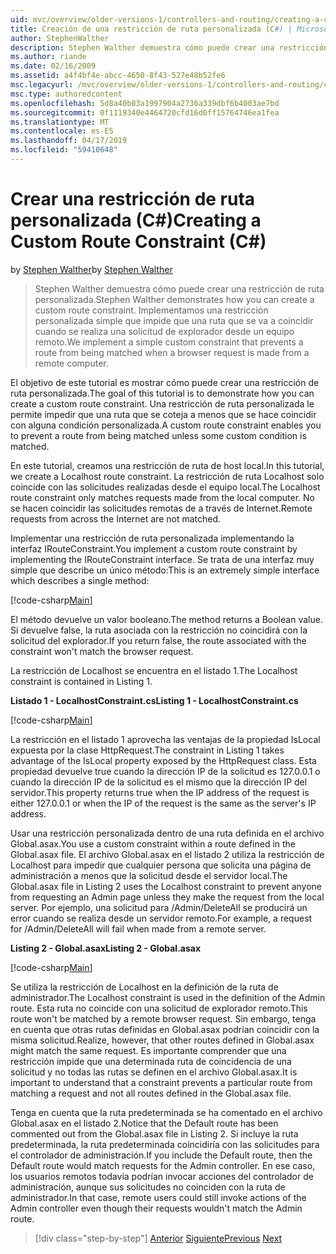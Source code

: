 ```yaml
---
uid: mvc/overview/older-versions-1/controllers-and-routing/creating-a-custom-route-constraint-cs
title: Creación de una restricción de ruta personalizada (C#) | Microsoft Docs
author: StephenWalther
description: Stephen Walther demuestra cómo puede crear una restricción de ruta personalizada. Implementamos un simple personalizada restricción que impide que una ruta coincidente w...
ms.author: riande
ms.date: 02/16/2009
ms.assetid: a4f4bf4e-abcc-4650-8f43-527e48b52fe6
msc.legacyurl: /mvc/overview/older-versions-1/controllers-and-routing/creating-a-custom-route-constraint-cs
msc.type: authoredcontent
ms.openlocfilehash: 5d8a40b03a1997904a2736a339dbf6b4003ae7bd
ms.sourcegitcommit: 0f1119340e4464720cfd16d0ff15764746ea1fea
ms.translationtype: MT
ms.contentlocale: es-ES
ms.lasthandoff: 04/17/2019
ms.locfileid: "59410648"
---
```

# <a name="creating-a-custom-route-constraint-c"></a><span data-ttu-id="5d8b9-104">Crear una restricción de ruta personalizada (C#)</span><span class="sxs-lookup"><span data-stu-id="5d8b9-104">Creating a Custom Route Constraint (C#)</span></span>

<span data-ttu-id="5d8b9-105">by [Stephen Walther](https://github.com/StephenWalther)</span><span class="sxs-lookup"><span data-stu-id="5d8b9-105">by [Stephen Walther](https://github.com/StephenWalther)</span></span>

> <span data-ttu-id="5d8b9-106">Stephen Walther demuestra cómo puede crear una restricción de ruta personalizada.</span><span class="sxs-lookup"><span data-stu-id="5d8b9-106">Stephen Walther demonstrates how you can create a custom route constraint.</span></span> <span data-ttu-id="5d8b9-107">Implementamos una restricción personalizada simple que impide que una ruta que se va a coincidir cuando se realiza una solicitud de explorador desde un equipo remoto.</span><span class="sxs-lookup"><span data-stu-id="5d8b9-107">We implement a simple custom constraint that prevents a route from being matched when a browser request is made from a remote computer.</span></span>


<span data-ttu-id="5d8b9-108">El objetivo de este tutorial es mostrar cómo puede crear una restricción de ruta personalizada.</span><span class="sxs-lookup"><span data-stu-id="5d8b9-108">The goal of this tutorial is to demonstrate how you can create a custom route constraint.</span></span> <span data-ttu-id="5d8b9-109">Una restricción de ruta personalizada le permite impedir que una ruta que se coteja a menos que se hace coincidir con alguna condición personalizada.</span><span class="sxs-lookup"><span data-stu-id="5d8b9-109">A custom route constraint enables you to prevent a route from being matched unless some custom condition is matched.</span></span>

<span data-ttu-id="5d8b9-110">En este tutorial, creamos una restricción de ruta de host local.</span><span class="sxs-lookup"><span data-stu-id="5d8b9-110">In this tutorial, we create a Localhost route constraint.</span></span> <span data-ttu-id="5d8b9-111">La restricción de ruta Localhost solo coincide con las solicitudes realizadas desde el equipo local.</span><span class="sxs-lookup"><span data-stu-id="5d8b9-111">The Localhost route constraint only matches requests made from the local computer.</span></span> <span data-ttu-id="5d8b9-112">No se hacen coincidir las solicitudes remotas de a través de Internet.</span><span class="sxs-lookup"><span data-stu-id="5d8b9-112">Remote requests from across the Internet are not matched.</span></span>

<span data-ttu-id="5d8b9-113">Implementar una restricción de ruta personalizada implementando la interfaz IRouteConstraint.</span><span class="sxs-lookup"><span data-stu-id="5d8b9-113">You implement a custom route constraint by implementing the IRouteConstraint interface.</span></span> <span data-ttu-id="5d8b9-114">Se trata de una interfaz muy simple que describe un único método:</span><span class="sxs-lookup"><span data-stu-id="5d8b9-114">This is an extremely simple interface which describes a single method:</span></span>

[!code-csharp[Main](creating-a-custom-route-constraint-cs/samples/sample1.cs)]

<span data-ttu-id="5d8b9-115">El método devuelve un valor booleano.</span><span class="sxs-lookup"><span data-stu-id="5d8b9-115">The method returns a Boolean value.</span></span> <span data-ttu-id="5d8b9-116">Si devuelve false, la ruta asociada con la restricción no coincidirá con la solicitud del explorador.</span><span class="sxs-lookup"><span data-stu-id="5d8b9-116">If you return false, the route associated with the constraint won't match the browser request.</span></span>

<span data-ttu-id="5d8b9-117">La restricción de Localhost se encuentra en el listado 1.</span><span class="sxs-lookup"><span data-stu-id="5d8b9-117">The Localhost constraint is contained in Listing 1.</span></span>

<span data-ttu-id="5d8b9-118">**Listado 1 - LocalhostConstraint.cs**</span><span class="sxs-lookup"><span data-stu-id="5d8b9-118">**Listing 1 - LocalhostConstraint.cs**</span></span>

[!code-csharp[Main](creating-a-custom-route-constraint-cs/samples/sample2.cs)]

<span data-ttu-id="5d8b9-119">La restricción en el listado 1 aprovecha las ventajas de la propiedad IsLocal expuesta por la clase HttpRequest.</span><span class="sxs-lookup"><span data-stu-id="5d8b9-119">The constraint in Listing 1 takes advantage of the IsLocal property exposed by the HttpRequest class.</span></span> <span data-ttu-id="5d8b9-120">Esta propiedad devuelve true cuando la dirección IP de la solicitud es 127.0.0.1 o cuando la dirección IP de la solicitud es el mismo que la dirección IP del servidor.</span><span class="sxs-lookup"><span data-stu-id="5d8b9-120">This property returns true when the IP address of the request is either 127.0.0.1 or when the IP of the request is the same as the server's IP address.</span></span>

<span data-ttu-id="5d8b9-121">Usar una restricción personalizada dentro de una ruta definida en el archivo Global.asax.</span><span class="sxs-lookup"><span data-stu-id="5d8b9-121">You use a custom constraint within a route defined in the Global.asax file.</span></span> <span data-ttu-id="5d8b9-122">El archivo Global.asax en el listado 2 utiliza la restricción de Localhost para impedir que cualquier persona que solicita una página de administración a menos que la solicitud desde el servidor local.</span><span class="sxs-lookup"><span data-stu-id="5d8b9-122">The Global.asax file in Listing 2 uses the Localhost constraint to prevent anyone from requesting an Admin page unless they make the request from the local server.</span></span> <span data-ttu-id="5d8b9-123">Por ejemplo, una solicitud para /Admin/DeleteAll se producirá un error cuando se realiza desde un servidor remoto.</span><span class="sxs-lookup"><span data-stu-id="5d8b9-123">For example, a request for /Admin/DeleteAll will fail when made from a remote server.</span></span>

<span data-ttu-id="5d8b9-124">**Listing 2 - Global.asax**</span><span class="sxs-lookup"><span data-stu-id="5d8b9-124">**Listing 2 - Global.asax**</span></span>

[!code-csharp[Main](creating-a-custom-route-constraint-cs/samples/sample3.cs)]

<span data-ttu-id="5d8b9-125">Se utiliza la restricción de Localhost en la definición de la ruta de administrador.</span><span class="sxs-lookup"><span data-stu-id="5d8b9-125">The Localhost constraint is used in the definition of the Admin route.</span></span> <span data-ttu-id="5d8b9-126">Esta ruta no coincide con una solicitud de explorador remoto.</span><span class="sxs-lookup"><span data-stu-id="5d8b9-126">This route won't be matched by a remote browser request.</span></span> <span data-ttu-id="5d8b9-127">Sin embargo, tenga en cuenta que otras rutas definidas en Global.asax podrían coincidir con la misma solicitud.</span><span class="sxs-lookup"><span data-stu-id="5d8b9-127">Realize, however, that other routes defined in Global.asax might match the same request.</span></span> <span data-ttu-id="5d8b9-128">Es importante comprender que una restricción impide que una determinada ruta de coincidencia de una solicitud y no todas las rutas se definen en el archivo Global.asax.</span><span class="sxs-lookup"><span data-stu-id="5d8b9-128">It is important to understand that a constraint prevents a particular route from matching a request and not all routes defined in the Global.asax file.</span></span>

<span data-ttu-id="5d8b9-129">Tenga en cuenta que la ruta predeterminada se ha comentado en el archivo Global.asax en el listado 2.</span><span class="sxs-lookup"><span data-stu-id="5d8b9-129">Notice that the Default route has been commented out from the Global.asax file in Listing 2.</span></span> <span data-ttu-id="5d8b9-130">Si incluye la ruta predeterminada, la ruta predeterminada coincidiría con las solicitudes para el controlador de administración.</span><span class="sxs-lookup"><span data-stu-id="5d8b9-130">If you include the Default route, then the Default route would match requests for the Admin controller.</span></span> <span data-ttu-id="5d8b9-131">En ese caso, los usuarios remotos todavía podrían invocar acciones del controlador de administración, aunque sus solicitudes no coinciden con la ruta de administrador.</span><span class="sxs-lookup"><span data-stu-id="5d8b9-131">In that case, remote users could still invoke actions of the Admin controller even though their requests wouldn't match the Admin route.</span></span>

> [!div class="step-by-step"]
> <span data-ttu-id="5d8b9-132">[Anterior](creating-a-route-constraint-cs.md)
> [Siguiente](asp-net-mvc-controller-overview-vb.md)</span><span class="sxs-lookup"><span data-stu-id="5d8b9-132">[Previous](creating-a-route-constraint-cs.md)
[Next](asp-net-mvc-controller-overview-vb.md)</span></span>
